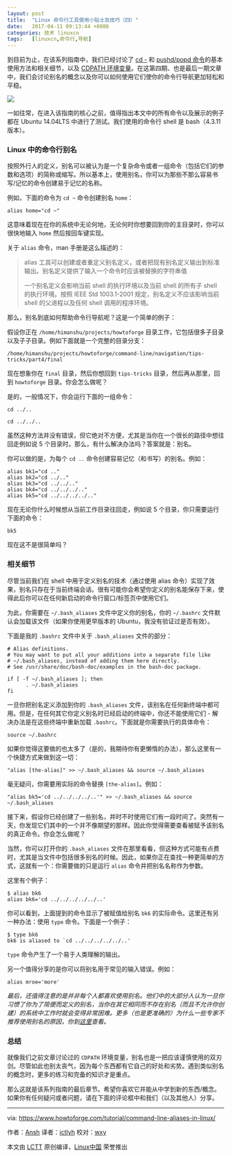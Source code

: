 ```yaml
---
layout: post
title:	"Linux 命令行工具使用小贴士及技巧（四）"
date:	2017-04-11 09:13:44 +0800 
categories:	技术 linuxcn 
tags:	[linuxcn,命令行,导航]
---
```



到目前为止，在该系列指南中，我们已经讨论了 [cd -](/article-8335-1.html) 和 [pushd/popd 命令](/article-8371-1.html)的基本使用方法和相关细节，以及 [CDPATH 环境变量](/article-8387-1.html)。在这第四期、也是最后一期文章中，我们会讨论别名的概念以及你可以如何使用它们使你的命令行导航更加轻松和平稳。


![](/Asserts/Images//attachment/album/201704/11/091317jjjj0fs3017hz14s.jpg)


一如往常，在进入该指南的核心之前，值得指出本文中的所有命令以及展示的例子都在 Ubuntu 14.04LTS 中进行了测试。我们使用的命令行 shell 是 bash（4.3.11 版本）。


### Linux 中的命令行别名


按照外行人的定义，别名可以被认为是一个复杂命令或者一组命令（包括它们的参数和选项）的简称或缩写。所以基本上，使用别名，你可以为那些不那么容易书写/记忆的命令创建易于记忆的名称。


例如，下面的命令为 `cd ~` 命令创建别名 `home`：



```
alias home="cd ~"

```

这意味着现在在你的系统中无论何地，无论何时你想要回到你的主目录时，你可以很快地输入 `home` 然后按回车键实现。


关于 `alias` 命令，man 手册是这么描述的：



> 
> alias 工具可以创建或者重定义别名定义，或者把现有别名定义输出到标准输出。别名定义提供了输入一个命令时应该被替换的字符串值
> 
> 
> 一个别名定义会影响当前 shell 的执行环境以及当前 shell 的所有子 shell 的执行环境。按照 IEEE Std 1003.1-2001 规定，别名定义不应该影响当前 shell 的父进程以及任何 shell 调用的程序环境。
> 
> 
> 


那么，别名到底如何帮助命令行导航呢？这是一个简单的例子：


假设你正在 `/home/himanshu/projects/howtoforge` 目录工作，它包括很多子目录以及子子目录。例如下面就是一个完整的目录分支：



```
/home/himanshu/projects/howtoforge/command-line/navigation/tips-tricks/part4/final

```

现在想象你在 `final` 目录，然后你想回到 `tips-tricks` 目录，然后再从那里，回到 `howtoforge` 目录。你会怎么做呢？


是的，一般情况下，你会运行下面的一组命令：



```
cd ../..

cd ../../..

```

虽然这种方法并没有错误，但它绝对不方便，尤其是当你在一个很长的路径中想往回走例如说 5 个目录时。那么，有什么解决办法吗？答案就是：别名。


你可以做的是，为每个 `cd ..` 命令创建容易记忆（和书写）的别名。例如：



```
alias bk1="cd .."  
alias bk2="cd ../.."  
alias bk3="cd ../../.."  
alias bk4="cd ../../../.."  
alias bk5="cd ../../../../.."

```

现在无论你什么时候想从当前工作目录往回走，例如说 5 个目录，你只需要运行下面的命令：



```
bk5

```

现在这不是很简单吗？


### 相关细节


尽管当前我们在 shell 中用于定义别名的技术（通过使用 alias 命令）实现了效果，别名只存在于当前终端会话。很有可能你会希望你定义的别名能保存下来，使得此后你可以在任何新启动的命令行窗口/标签页中使用它们。


为此，你需要在 `~/.bash_aliases` 文件中定义你的别名，你的 `~/.bashrc` 文件默认会加载该文件（如果你使用更早版本的 Ubuntu，我没有验证过是否有效）。


下面是我的 `.bashrc` 文件中关于 `.bash_aliases` 文件的部分：



```
# Alias definitions.
# You may want to put all your additions into a separate file like
# ~/.bash_aliases, instead of adding them here directly.
# See /usr/share/doc/bash-doc/examples in the bash-doc package.

if [ -f ~/.bash_aliases ]; then 
      . ~/.bash_aliases
fi

```

一旦你把别名定义添加到你的 `.bash_aliases` 文件，该别名在任何新终端中都可用。但是，在任何其它你定义别名时已经启动的终端中，你还不能使用它们 - 解决办法是在这些终端中重新加载 `.bashrc`。下面就是你需要执行的具体命令：



```
source ~/.bashrc

```

如果你觉得这要做的也太多了（是的，我期待你有更懒惰的办法），那么这里有一个快捷方式来做到这一切：



```
"alias [the-alias]" >> ~/.bash_aliases && source ~/.bash_aliases

```

毫无疑问，你需要用实际的命令替换 `[the-alias]`。例如：



```
"alias bk5='cd ../../../../..'" >> ~/.bash_aliases && source ~/.bash_aliases

```

接下来，假设你已经创建了一些别名，并时不时使用它们有一段时间了。突然有一天，你发现它们其中的一个并不像期望的那样。因此你觉得需要查看被赋予该别名的真正命令。你会怎么做呢？


当然，你可以打开你的 `.bash_aliases` 文件在那里看看，但这种方式可能有点费时，尤其是当文件中包括很多别名的时候。因此，如果你正在查找一种更简单的方式，这就有一个：你需要做的只是运行 `alias` 命令并把别名名称作为参数。


这里有个例子：



```
$ alias bk6
alias bk6='cd ../../../../../..'

```

你可以看到，上面提到的命令显示了被赋值给别名 `bk6` 的实际命令。这里还有另一种办法：使用 `type` 命令。下面是一个例子：



```
$ type bk6
bk6 is aliased to `cd ../../../../../..'

```

`type` 命令产生了一个易于人类理解的输出。


另一个值得分享的是你可以将别名用于常见的输入错误。例如：



```
alias mroe='more'

```

*最后，还值得注意的是并非每个人都喜欢使用别名。他们中的大部分人认为一旦你习惯了你为了简便而定义的别名，当你在其它相同而不存在别名（而且不允许你创建）的系统中工作时就会变得非常困难。更多（也是更准确的）为什么一些专家不推荐使用别名的原因，你到[这里](http://unix.stackexchange.com/questions/66934/why-is-aliasing-over-standard-commands-not-recommended)查看。*


### 总结


就像我们之前文章讨论过的 `CDPATH` 环境变量，别名也是一把应该谨慎使用的双刃剑。尽管如此也别太丧气，因为每个东西都有它自己的好处和劣势。遇到类似别名的概念时，更多的练习和完备的知识才是重点。


那么这就是该系列指南的最后章节。希望你喜欢它并能从中学到新的东西/概念。如果你有任何疑问或者问题，请在下面的评论框中和我们（以及其他人）分享。




---


via: <https://www.howtoforge.com/tutorial/command-line-aliases-in-linux/>


作者：[Ansh](https://www.howtoforge.com/tutorial/command-line-aliases-in-linux/) 译者：[ictlyh](https://github.com/ictlyh) 校对：[wxy](https://github.com/wxy)


本文由 [LCTT](https://github.com/LCTT/TranslateProject) 原创编译，[Linux中国](https://linux.cn/) 荣誉推出

